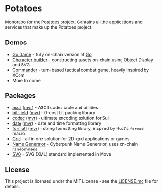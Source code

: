 # Potatoes

Monorepo for the Potatoes project. Contains all the applications and services that make up the Potatoes project.

## Demos

- [Go Game](https://potatoes.app/go) - fully on-chain version of [Go](https://en.wikipedia.org/wiki/Go_(game))
- [Character builder](https://potatoes.app/character) - constructing assets on-chain using Object Display and SVG
- [Commander](https://potatoes.app/commander) - turn-based tactical combat game, heavily inspired by XCom
- More to come!

## Packages

- [ascii](/packages/ascii) ([mvr](https://www.moveregistry.com/package/@potatoes/ascii)) - ASCII codes table and utilities
- [bit-field](/packages/bit_field) ([mvr](https://www.moveregistry.com/package/@potatoes/bit-field)) - 0-cost bit packing library
- [codec](/packages/codec) ([mvr](https://www.moveregistry.com/package/@potatoes/codec)) - ultimate encoding solution for Sui
- [date](/packages/date) ([mvr](https://www.moveregistry.com/package/@potatoes/date)) - date and time formatting library
- [format!](/packages/format) ([mvr](https://www.moveregistry.com/package/@potatoes/format)) - string formatting library, inspired by Rust's `format!` macro
- [Grid](/packages/grid) - all in one solution for 2D-grid applications or games
- [Name Generator](/packages/name-gen/) - Cyberpunk Name Generator, uses on-chain randomness
- [SVG](/packages/svg) - SVG (XML) standard implemented in Move

## License

This project is licensed under the MIT License - see the [LICENSE.md](LICENSE.md) file for details.
